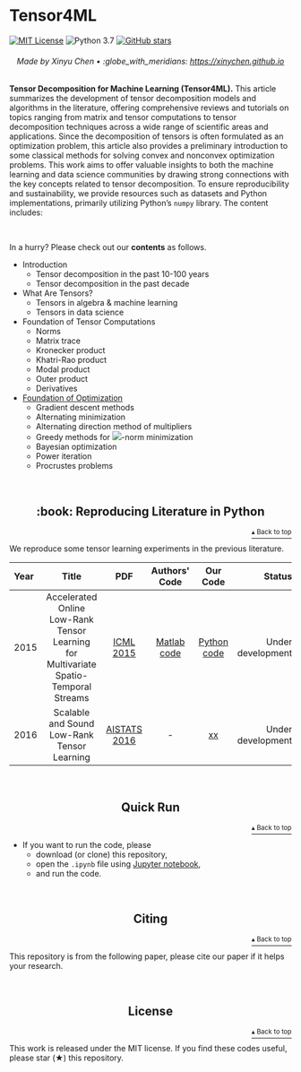 # Tensor4ML

[![MIT License](https://img.shields.io/badge/license-MIT-green.svg)](https://opensource.org/licenses/MIT)
![Python 3.7](https://img.shields.io/badge/Python-3.7-blue.svg)
[![GitHub stars](https://img.shields.io/github/stars/xinychen/tensor-learning.svg?logo=github&label=Stars&logoColor=white)](https://github.com/xinychen/tensor-learning)

<h6 align="center">Made by Xinyu Chen • :globe_with_meridians: <a href="https://xinychen.github.io">https://xinychen.github.io</a></h6>

**Tensor Decomposition for Machine Learning (Tensor4ML).** This article summarizes the development of tensor decomposition models and algorithms in the literature, offering comprehensive reviews and tutorials on topics ranging from matrix and tensor computations to tensor decomposition techniques across a wide range of scientific areas and applications. Since the decomposition of tensors is often formulated as an optimization problem, this article also provides a preliminary introduction to some classical methods for solving convex and nonconvex optimization problems. This work aims to offer valuable insights to both the machine learning and data science communities by drawing strong connections with the key concepts related to tensor decomposition. To ensure reproducibility and sustainability, we provide resources such as datasets and Python implementations, primarily utilizing Python’s `numpy` library. The content includes:

<br>

In a hurry? Please check out our **contents** as follows.

- Introduction
  - Tensor decomposition in the past 10-100 years
  - Tensor decomposition in the past decade
- What Are Tensors?
  - Tensors in algebra & machine learning
  - Tensors in data science
- Foundation of Tensor Computations
  - Norms
  - Matrix trace
  - Kronecker product
  - Khatri-Rao product
  - Modal product
  - Outer product
  - Derivatives
- [Foundation of Optimization](https://spatiotemporal-data.github.io/tensor4ml/opt_foundation/)
  - Gradient descent methods
  - Alternating minimization
  - Alternating direction method of multipliers
  - Greedy methods for <img style="display: inline;" src="https://latex.codecogs.com/svg.latex?&space;\ell_0"/>-norm minimization
  - Bayesian optimization
  - Power iteration
  - Procrustes problems

<br>


<h2 align="center">:book: Reproducing Literature in Python</h2>
<p align="right"><a href="#Tensor4ML"><sup>▴ Back to top</sup></a></p>

We reproduce some tensor learning experiments in the previous literature.

| Year | Title | PDF | Authors' Code | Our Code | Status |
|:---|:------:|:---:|:---:|:-----:|----:|
|  2015 | Accelerated Online Low-Rank Tensor Learning for Multivariate Spatio-Temporal Streams | [ICML 2015](http://proceedings.mlr.press/v37/yua15.pdf) | [Matlab code](http://roseyu.com/Materials/accelerate_online_low_rank_tensor.zip) | [Python code](https://nbviewer.jupyter.org/github/xinychen/tensor-learning/blob/master/baselines/Online-LRTL.ipynb) | Under development |
|  2016 | Scalable and Sound Low-Rank Tensor Learning | [AISTATS 2016](http://proceedings.mlr.press/v51/cheng16.pdf) | - | [xx](xx) | Under development |

<br>


<h2 align="center">Quick Run</h2>
<p align="right"><a href="#Tensor4ML"><sup>▴ Back to top</sup></a></p>

- If you want to run the code, please
  - download (or clone) this repository,
  - open the `.ipynb` file using [Jupyter notebook](https://jupyter.org/install.html),
  - and run the code.

<br>

<h2 align="center">Citing</h2>
<p align="right"><a href="#Tensor4ML"><sup>▴ Back to top</sup></a></p>

This repository is from the following paper, please cite our paper if it helps your research.

<br>

<h2 align="center">License</h2>
<p align="right"><a href="#Tensor4ML"><sup>▴ Back to top</sup></a></p>

This work is released under the MIT license. If you find these codes useful, please star (★) this repository.
